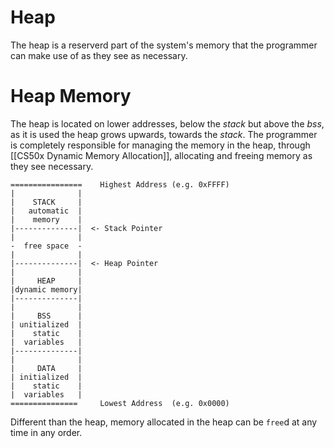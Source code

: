# Heap
The heap is a reserverd part of the system's memory that the programmer can make use of as they see as necessary.


# Heap Memory
The heap is located on lower addresses, below the *stack* but above the *bss*, as it is used the heap grows upwards, towards the *stack*.
The programmer is completely responsible for managing the memory in the heap, through [[CS50x Dynamic Memory Allocation]], allocating and freeing memory as they see necessary.

```
================    Highest Address (e.g. 0xFFFF)
|              |
|    STACK     |
|   automatic  |
|    memory    |
|--------------|  <- Stack Pointer
|              |
-  free space  -
|              |
|--------------|  <- Heap Pointer
|              |
|     HEAP     |
|dynamic memory|
|--------------|  
|              |
|     BSS      |
| unitialized  |
|    static    |
|  variables   |
|--------------|  
|              |
|     DATA     |
| initialized  |
|    static    |
|  variables   |
===============     Lowest Address  (e.g. 0x0000)
```

Different than the heap, memory allocated in the heap can be `free`d at any time in any order.

